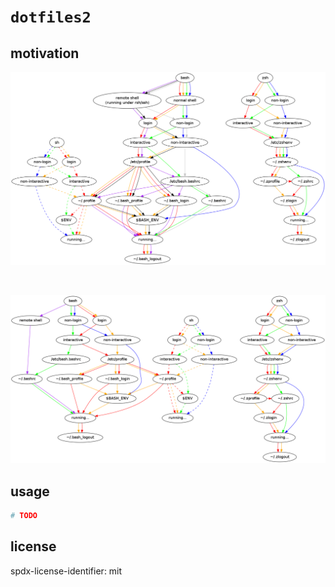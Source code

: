 # `dotfiles2`

## motivation

![](.github/interactive_vs_noninteractive.png)

<br>

![](.github/shell-startup.png)

## usage

```sh
# TODO
```

## license

spdx-license-identifier: mit

